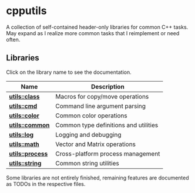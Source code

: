 # cpputils

A collection of self-contained header-only libraries for common C++ tasks.
May expand as I realize more common tasks that I reimplement or need often.

## Libraries

Click on the library name to see the documentation.

| Name                                    | Description                           |
|-----------------------------------------|---------------------------------------|
| [**utils::class**](./docs/class.md)     | Macros for copy/move operations       |
| [**utils::cmd**](./docs/cmdline.md)     | Command line argument parsing         |
| [**utils::color**](./docs/color.md)     | Common color operations               |
| [**utils::common**](./docs/common.md)   | Common type definitions and utilities |
| [**utils::log**](./docs/log.md)         | Logging and debugging                 |
| [**utils::math**](./docs/math.md)       | Vector and Matrix operations          |
| [**utils::process**](./docs/process.md) | Cross-platform process management     |
| [**utils::string**](./docs/string.md)   | Common string utilities               |

Some libraries are not entirely finished, remaining features are documented
as TODOs in the respective files.
